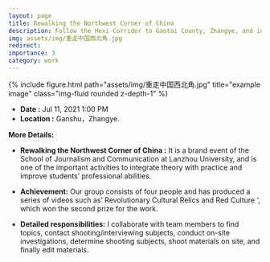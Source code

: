 ```yaml
---
layout: page
title: Rewalking the Northwest Corner of China
description: Follow the Hexi Corridor to Gaotai County, Zhangye, and interview and shoot with team members to explore local economic and social development and red culture.
img: assets/img/重走中国西北角.jpg
redirect: 
importance: 3
category: work
---
```

<div class="row">
    <div class="col-sm mt-3 mt-md-0">
        {% include figure.html path="assets/img/重走中国西北角.jpg" title="example image" class="img-fluid rounded z-depth-1" %}
    </div>
</div>


- **Date :**        Jul 11, 2021 1:00 PM
- **Location :**     Ganshu，Zhangye.

**More Details:**

 - **Rewalking the Northwest Corner of China :** It is a brand event of the School of Journalism and Communication at Lanzhou University, and is one of the important activities to integrate theory with practice and improve students’ professional abilities.

 - **Achievement:** Our group consists of four people and has produced a series of videos such as’ Revolutionary Cultural Relics and Red Culture ‘, which won the second prize for the work.

 - **Detailed responsibilities:** I collaborate with team members to find topics, contact shooting/interviewing subjects, conduct on-site investigations, determine shooting subjects, shoot materials on site, and finally edit materials.